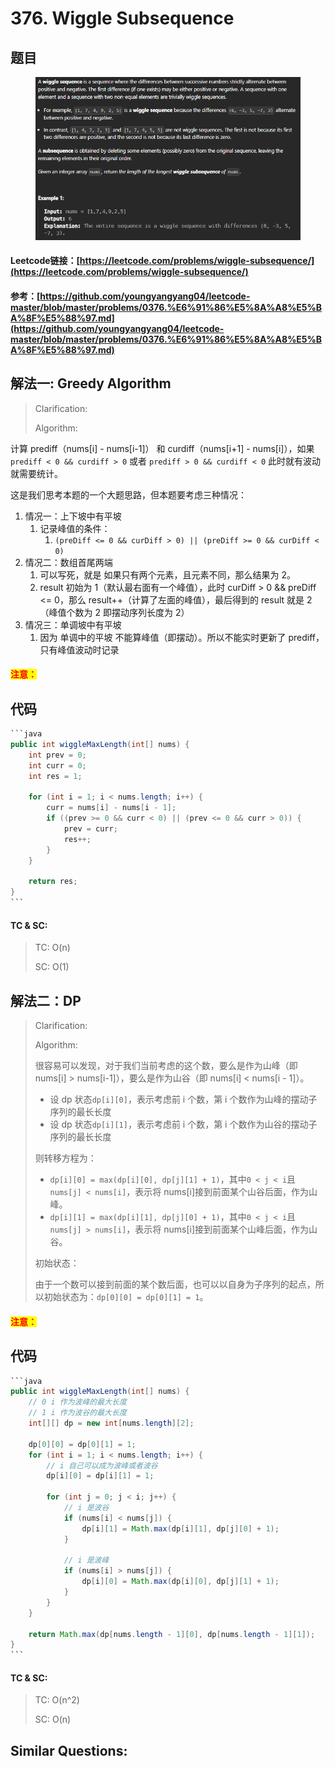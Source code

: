 # 376. Wiggle Subsequence

## 题目

<figure><img src="../../.gitbook/assets/image (2) (1) (1).png" alt=""><figcaption></figcaption></figure>

#### Leetcode链接：[https://leetcode.com/problems/wiggle-subsequence/](https://leetcode.com/problems/wiggle-subsequence/)

#### 参考：[https://github.com/youngyangyang04/leetcode-master/blob/master/problems/0376.%E6%91%86%E5%8A%A8%E5%BA%8F%E5%88%97.md](https://github.com/youngyangyang04/leetcode-master/blob/master/problems/0376.%E6%91%86%E5%8A%A8%E5%BA%8F%E5%88%97.md)

## 解法一: Greedy Algorithm

> Clarification:&#x20;
>
> Algorithm:&#x20;

计算 prediff（nums\[i] - nums\[i-1]） 和 curdiff（nums\[i+1] - nums\[i]），如果`prediff < 0 && curdiff > 0` 或者 `prediff > 0 && curdiff < 0` 此时就有波动就需要统计。

这是我们思考本题的一个大题思路，但本题要考虑三种情况：

1. 情况一：上下坡中有平坡
   1. 记录峰值的条件：&#x20;
      1. `(preDiff <= 0 && curDiff > 0) || (preDiff >= 0 && curDiff < 0)`
2. 情况二：数组首尾两端
   1. 可以写死，就是 如果只有两个元素，且元素不同，那么结果为 2。
   2. result 初始为 1（默认最右面有一个峰值），此时 curDiff > 0 && preDiff <= 0，那么 result++（计算了左面的峰值），最后得到的 result 就是 2（峰值个数为 2 即摆动序列长度为 2）
3. 情况三：单调坡中有平坡
   1. 因为 单调中的平坡 不能算峰值（即摆动）。所以不能实时更新了 prediff，只有峰值波动时记录

#### <mark style="color:red;">注意：</mark>

## 代码

````java
```java
public int wiggleMaxLength(int[] nums) {
    int prev = 0;
    int curr = 0;
    int res = 1;

    for (int i = 1; i < nums.length; i++) {
        curr = nums[i] - nums[i - 1];
        if ((prev >= 0 && curr < 0) || (prev <= 0 && curr > 0)) {
            prev = curr;
            res++;
        }
    }

    return res;
}
```
````

#### TC & SC:&#x20;

> TC: O(n)
>
> SC: O(1)

## 解法二：DP

> Clarification:&#x20;
>
> Algorithm:&#x20;
>
> 很容易可以发现，对于我们当前考虑的这个数，要么是作为山峰（即 nums\[i] > nums\[i-1]），要么是作为山谷（即 nums\[i] < nums\[i - 1]）。
>
> * 设 dp 状态`dp[i][0]`，表示考虑前 i 个数，第 i 个数作为山峰的摆动子序列的最长长度
> * 设 dp 状态`dp[i][1]`，表示考虑前 i 个数，第 i 个数作为山谷的摆动子序列的最长长度
>
> 则转移方程为：
>
> * `dp[i][0] = max(dp[i][0], dp[j][1] + 1)`，其中`0 < j < i`且`nums[j] < nums[i]`，表示将 nums\[i]接到前面某个山谷后面，作为山峰。
> * `dp[i][1] = max(dp[i][1], dp[j][0] + 1)`，其中`0 < j < i`且`nums[j] > nums[i]`，表示将 nums\[i]接到前面某个山峰后面，作为山谷。
>
> 初始状态：
>
> 由于一个数可以接到前面的某个数后面，也可以以自身为子序列的起点，所以初始状态为：`dp[0][0] = dp[0][1] = 1`。

#### <mark style="color:red;">注意：</mark>

## 代码

````java
```java
public int wiggleMaxLength(int[] nums) {
    // 0 i 作为波峰的最大长度
    // 1 i 作为波谷的最大长度
    int[][] dp = new int[nums.length][2];

    dp[0][0] = dp[0][1] = 1;
    for (int i = 1; i < nums.length; i++) {
        // i 自己可以成为波峰或者波谷
        dp[i][0] = dp[i][1] = 1;

        for (int j = 0; j < i; j++) {
            // i 是波谷
            if (nums[i] < nums[j]) {
                dp[i][1] = Math.max(dp[i][1], dp[j][0] + 1);
            }

            // i 是波峰
            if (nums[i] > nums[j]) {
                dp[i][0] = Math.max(dp[i][0], dp[j][1] + 1);
            }
        }
    }

    return Math.max(dp[nums.length - 1][0], dp[nums.length - 1][1]);
}
```
````

#### TC & SC:&#x20;

> TC: O(n^2)
>
> SC: O(n)

## **Similar Questions:**&#x20;

